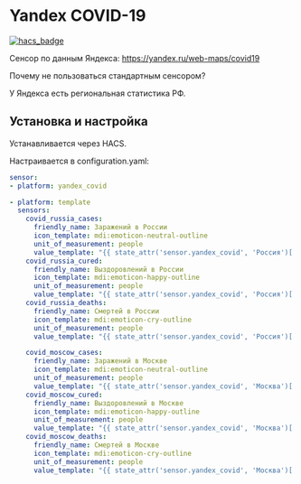# Yandex COVID-19

[![hacs_badge](https://img.shields.io/badge/HACS-Custom-orange.svg)](https://github.com/custom-components/hacs)

Сенсор по данным Яндекса: https://yandex.ru/web-maps/covid19

Почему не пользоваться стандартным сенсором?

У Яндекса есть региональная статистика РФ.

## Установка и настройка

Устанавливается через HACS.

Настраивается в configuration.yaml:

```yaml
sensor:
- platform: yandex_covid

- platform: template
  sensors:
    covid_russia_cases:
      friendly_name: Заражений в России
      icon_template: mdi:emoticon-neutral-outline
      unit_of_measurement: people
      value_template: "{{ state_attr('sensor.yandex_covid', 'Россия')['cases'] }}"
    covid_russia_cured:
      friendly_name: Выздоровлений в России
      icon_template: mdi:emoticon-happy-outline
      unit_of_measurement: people
      value_template: "{{ state_attr('sensor.yandex_covid', 'Россия')['cured'] }}"
    covid_russia_deaths:
      friendly_name: Смертей в России
      icon_template: mdi:emoticon-cry-outline
      unit_of_measurement: people
      value_template: "{{ state_attr('sensor.yandex_covid', 'Россия')['deaths'] }}"

    covid_moscow_cases:
      friendly_name: Заражений в Москве
      icon_template: mdi:emoticon-neutral-outline
      unit_of_measurement: people
      value_template: "{{ state_attr('sensor.yandex_covid', 'Москва')['cases'] }}"
    covid_moscow_cured:
      friendly_name: Выздоровлений в Москве
      icon_template: mdi:emoticon-happy-outline
      unit_of_measurement: people
      value_template: "{{ state_attr('sensor.yandex_covid', 'Москва')['cured'] }}"
    covid_moscow_deaths:
      friendly_name: Смертей в Москве
      icon_template: mdi:emoticon-cry-outline
      unit_of_measurement: people
      value_template: "{{ state_attr('sensor.yandex_covid', 'Москва')['deaths'] }}"
```